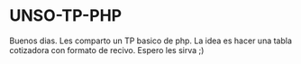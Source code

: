 # UNSO-TP-PHP
Buenos dias. Les comparto un TP basico de php. La idea es hacer una tabla cotizadora con formato de recivo. Espero les sirva ;)
